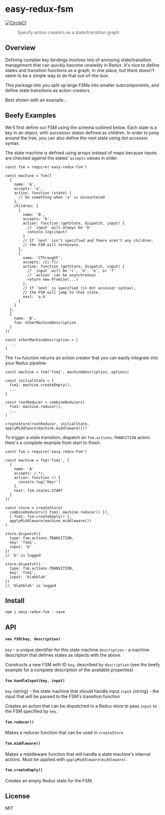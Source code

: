 # easy-redux-fsm
[![CircleCI](https://circleci.com/gh/andrewosh/easy-redux-fsm/tree/master.svg?style=svg)](https://circleci.com/gh/andrewosh/easy-redux-fsm/tree/master)
> Specify action creators as a state/transition graph

## Overview
Defining complex key bindings involves lots of annoying state/transition management
that can quickly become unwieldy in Redux. It's nice to define states and 
transition functions as a graph, in one place, but there doesn't seem to be a 
simple way to do that out-of-the-box.

This package lets you split up large FSMs into smaller subcomponents, and define
state transitions as action creators.

Best shown with an example...

## Beefy Examples
We'll first define our FSM using the schema outlined below. Each state is a key
in an object, with successor states defined as children. In order to jump around
the tree, you can also define the next state using dot accessor syntax.

The state machine is defined using arrays instead of maps because inputs are checked
against the states' `accepts` values in order.

```
const fsm = require('easy-redux-fsm')

const machine = fsm([
  {
    name: 'A',
    accepts: 'a',
    action: function (state) {
      // Do something when 'a' is encountered
    },
    children: [
      {
        name: 'B',
        accepts: 'b',
        action: function (getState, dispatch, input) {
          // `input` will always be 'b'
          console.log(input)
        }
        // If `next` isn't specified and there aren't any children,
        // the FSM will terminate.
      },
      {
        name: 'CThroughF',
        accepts: /[c-f]/
        action: function (getState, dispatch, input) {
          // `input` will be 'c', 'd', 'e', or 'f'
          // `action` can be asynchronous
          return new Promise(...)
        },
        // If `next` is specified (in dot accessor syntax),
        // the FSM will jump to that state.
        next: 'a.b'
      }
    }
  },
  {
    name: 'B',
    fsm: otherMachineDescription
  }
])

const otherMachineDescription = [
  ...
]
```
The `fsm` function returns an action creator that you can easily integrate into your
Redux pipeline:
```
const machine = fsm('fsm1', machineDescription, options)

const initialState = {
  fsm1: machine.createEmpty(),
  ...
}

const rootReducer = combineReducers(
  fsm1: machine.reducer(),
  ...
)

createStore(rootReducer, initialState, applyMiddlware(machine.middleware()))
```

To trigger a state transition, dispatch an `fsm.actions.TRANSITION` action. 
Here's a complete example from start to finish:
```
const fsm = require('easy-redux-fsm')

const machine = fsm('fsm1', [
  {
    name: 'A'
    accepts: /.*/,
    action: function () {
      console.log('Hey!')
    },
    next: fsm.states.START
  }
])

const store = createStore(
  combineReducers({ fsm1: machine.reducer() }),
  { fsm1: fsm.createEmpty() },
  applyMiddleware(machine.middleware())
)

store.dispatch({
  type: fsm.actions.TRANSITION,
  key: 'fsm1',
  input: 'b'
})
// 'b' is logged

store.dispatch({
  type: fsm.actions.TRANSITION,
  key: 'fsm1',
  input: 'blahblah'
})
// 'blahblah' is logged

```

## Install
```
npm i easy-redux-fsm --save
```

## API
#### `new FSM(key, description)`
`key` - a unique identifier for this state machine
`description` - a machine description that defines states as objects
  with the above.

Constructs a new FSM with ID `key`, described by `description` (see the beefy
  example for a complete description of the available properties)

#### `fsm.handleInput(key, input)`
`key` {string} - the state machine that should handle input
`input` {string} - the input that will be passed to the FSM's transition function

Creates an action that can be dispatched to a Redux store to pass `input`
to the FSM specified by `key`.

#### `fsm.reducer()`
Makes a reducer function that can be used in `createStore`

#### `fsm.middleware()`
Makes a middleware function that will handle a state machine's internal
actions. Must be applied  with `applyMiddleware(middleware)`.

#### `fsm.createEmpty()`
Creates an empty Redux state for the FSM.

## License
MIT


